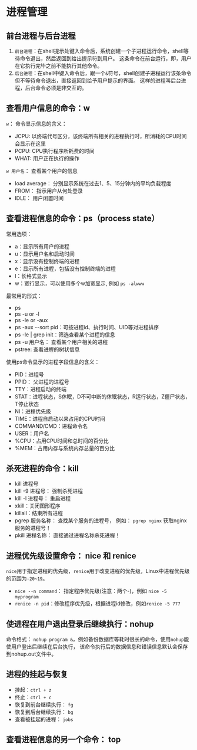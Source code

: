 # 进程管理

## 前台进程与后台进程

1. `前台进程`：在shell提示处键入命令后，系统创建一个子进程运行命令，shell等待命令退出，然后返回到给出提示符到用户。
这条命令在前台运行，即，用户在它执行完毕之前不能执行其他命令。
2. `后台进程`：在shell中键入命令后，跟一个`&`符号，shell创建子进程运行该条命令但不等待命令退出，直接返回到给予用户提示的界面。
这样的进程叫后台进程，后台命令必须是非交互的。

## 查看用户信息的命令：w

`w`： 命令显示信息的含义：

- JCPU: 以终端代号区分，该终端所有相关的进程执行时，所消耗的CPU时间会显示在这里
- PCPU: CPU执行程序所耗费的时间
- WHAT: 用户正在执行的操作

`w 用户名`： 查看某个用户的信息

- load average： 分别显示系统在过去1、5、15分钟内的平均负载程度
- FROM： 指示用户从何处登录
- IDLE： 用户闲置时间

## 查看进程信息的命令：ps（process state）

常用选项：

- a：显示所有用户的进程
- u：显示用户名和启动时间
- x：显示没有控制终端的进程
- e：显示所有进程，包括没有控制终端的进程
- l：长格式显示
- w：宽行显示，可以使用多个w加宽显示, 例如 `ps -alwww`

最常用的形式：

- ps
- ps -u or -l
- ps -le or -aux
- ps -aux --sort pid：可按进程id、执行时间、UID等对进程排序
- ps -le | grep init：筛选查看某个进程的信息
- ps -u 用户名： 查看某个用户相关的进程
- pstree: 查看进程的树状信息

使用ps命令显示的进程字段信息的含义：

- PID：进程号
- PPID： 父进程的进程号
- TTY：进程启动的终端
- STAT：进程状态，S休眠，D不可中断的休眠状态，R运行状态，Z僵尸状态，T停止状态
- NI：进程优先级
- TIME：进程自启动以来占用的CPU时间
- COMMAND/CMD：进程命令名
- USER：用户名
- %CPU：占用CPU时间和总时间的百分比
- %MEM：占用内存与系统内存总量的百分比

## 杀死进程的命令：kill

- kill 进程号
- kill -9 进程号： 强制杀死进程
- kill -l 进程号： 重启进程
- xkill：关闭图形程序
- killall：结束所有进程
- pgrep 服务名称： 查找某个服务的进程号， 例如： `pgrep nginx` 获取nginx服务的进程号！
- pkill 进程名称： 直接通过进程名称杀死进程！

## 进程优先级设置命令： nice 和 renice

`nice`用于指定进程的优先级，`renice`用于改变进程的优先级，Linux中进程优先级的范围为`-20~19`。

- `nice --n command`： 指定程序优先级(注意：两个-)，例如 `nice -5 myprogram`
- `renice -n pid`：修改程序优先级，根据进程id修改，例如`renice -5 777`

## 使进程在用户退出登录后继续执行：nohup

命令格式： `nohup program &`，例如备份数据库等耗时很长的命令，使用`nohup`能使用户登出后继续在后台执行，
该命令执行后的数据信息和错误信息默认会保存到nohup.out文件中。

## 进程的挂起与恢复

- 挂起：`ctrl + z`
- 终止：`ctrl + c`
- 恢复到前台继续执行： `fg`
- 恢复到后台继续执行： `bg`
- 查看被挂起的进程： `jobs`

## 查看进程信息的另一个命令： top

